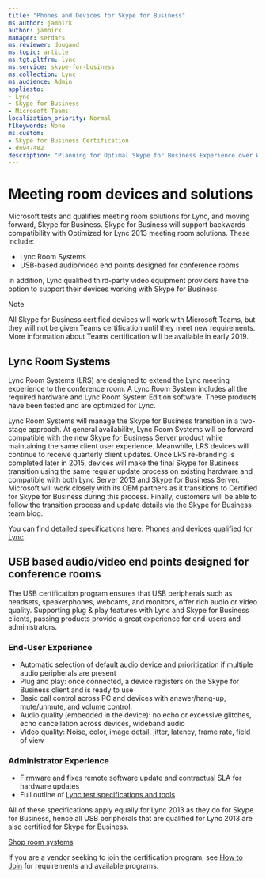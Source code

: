 ```yaml
---
title: "Phones and Devices for Skype for Business"
ms.author: jambirk
author: jambirk
manager: serdars
ms.reviewer: dougand
ms.topic: article
ms.tgt.pltfrm: lync
ms.service: skype-for-business
ms.collection: Lync
ms.audience: Admin
appliesto:
- Lync
- Skype for Business 
- Microsoft Teams
localization_priority: Normal
f1keywords: None
ms.custom:
- Skype for Business Certification
- dn947482 
description: "Planning for Optimal Skype for Business Experience over Wi-Fi provides the collective information to help you plan an optimal Skype for Business experience in a wireless world."
---
```


# Meeting room devices and solutions
Microsoft tests and qualifies meeting room solutions for Lync, and moving forward, Skype for Business.
Skype for Business will support backwards compatibility with Optimized for Lync 2013 meeting room solutions. These include:
- Lync Room Systems
- USB-based audio/video end points designed for conference rooms

In addition, Lync qualified third-party video equipment providers have the option to support their devices working with Skype for Business.

> [!NOTE]
> All Skype for Business certified devices will work with Microsoft Teams, but they will not be given Teams certification until they meet new requirements. More information about Teams certification will be available in early 2019.

## Lync Room Systems
Lync Room Systems (LRS) are designed to extend the Lync meeting experience to the conference room. A Lync Room System includes all the required hardware and Lync Room System Edition software. These products have been tested and are optimized for Lync.

Lync Room Systems will manage the Skype for Business transition in a two-stage approach. At general availability, Lync Room Systems will be forward compatible with the new Skype for Business Server product while maintaining the same client user experience. Meanwhile, LRS devices will continue to receive quarterly client updates. Once LRS re-branding is completed later in 2015, devices will make the final Skype for Business transition using the same regular update process on existing hardware and compatible with both Lync Server 2013 and Skype for Business Server. Microsoft will work closely with its OEM partners as it transitions to Certified for Skype for Business during this process. Finally, customers will be able to follow the transition process and update details via the Skype for Business team blog.

You can find detailed specifications here: [Phones and devices qualified for  Lync](../lync-cert/ip-phones.md).

## USB based audio/video end points designed for conference rooms
The USB certification program ensures that USB peripherals such as headsets, speakerphones, webcams, and monitors, offer rich audio or video quality. Supporting plug & play features with Lync and Skype for Business clients, passing products provide a great experience for end-users and administrators.

### End-User Experience
- Automatic selection of default audio device and prioritization if multiple audio peripherals are present
- Plug and play: once connected, a device registers on the Skype for Business client and is ready to use
- Basic call control across PC and devices with answer/hang-up, mute/unmute, and volume control.
- Audio quality (embedded in the device): no echo or excessive glitches, echo cancellation across devices, wideband audio
- Video quality: Noise, color, image detail, jitter, latency, frame rate, field of view  

### Administrator Experience
- Firmware and fixes remote software update and contractual SLA for hardware updates
- Full outline of [Lync test specifications and tools](test-spec.md)

All of these specifications apply equally for Lync 2013 as they do for Skype for Business, hence all USB peripherals that are qualified for Lync 2013 are also certified for Skype for Business.

[Shop room systems](https://products.office.com/en-us/microsoft-teams/across-devices/devices/product?deviceid=3027ddc8-4915-4a0f-9233-95e1126141ee)

If you are a vendor seeking to join the certification program, see [How to Join](how-to-join.md) for requirements and available programs.

